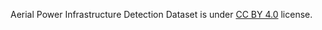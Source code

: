 Aerial Power Infrastructure Detection Dataset is under [CC BY 4.0](https://creativecommons.org/licenses/by/4.0/legalcode) license.